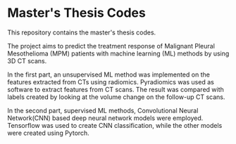 # Master's Thesis Codes

This repository contains the master's thesis codes.

The project aims to predict the treatment response of Malignant Pleural Mesothelioma (MPM) patients with machine learning (ML) methods by using 3D CT scans. 

In the first part, an unsupervised ML method was implemented on the features extracted
from CTs using radiomics. Pyradiomics was used as software to extract features from CT scans. The result was compared with labels created by looking at the volume change on the follow-up CT scans.

In the second part, supervised ML methods, Convolutional Neural Network(CNN) based deep neural network models were employed. Tensorflow was used to create CNN classification, while the other models were created using Pytorch.



